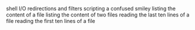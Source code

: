 shell I/O redirections and filters
scripting a confused smiley
listing the content of a file
listing the content of two files
reading the last ten lines of a file
reading the first ten lines of a file
